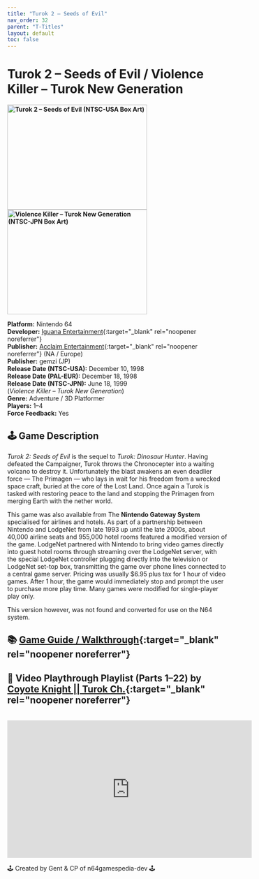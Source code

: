 ```yaml
---
title: "Turok 2 – Seeds of Evil"
nav_order: 32
parent: "T-Titles"
layout: default
toc: false
---
```


# Turok 2 – Seeds of Evil / Violence Killer – Turok New Generation

<b>
<img src="https://images.launchbox-app.com//3561a54d-836b-4dc4-8a1d-d8270eae0410.jpg" alt="Turok 2 – Seeds of Evil (NTSC-USA Box Art)" width="320" height="240" />
<img src="https://images.launchbox-app.com//55966d27-9ef3-4404-9237-4d894f9d4ea9.jpg" alt="Violence Killer – Turok New Generation (NTSC-JPN Box Art)" width="320" height="240" />
</b>

**Platform:** Nintendo 64  
**Developer:** [Iguana Entertainment](https://en.wikipedia.org/wiki/Acclaim_Studios_Austin){:target="_blank" rel="noopener noreferrer"}  
**Publisher:** [Acclaim Entertainment](https://en.wikipedia.org/wiki/Acclaim_Entertainment){:target="_blank" rel="noopener noreferrer"} (NA / Europe)  
**Publisher:** gemzi (JP)  
**Release Date (NTSC-USA):** December 10, 1998  
**Release Date (PAL-EUR):** December 18, 1998  
**Release Date (NTSC-JPN):** June 18, 1999  
(*Violence Killer – Turok New Generation*)  
**Genre:** Adventure / 3D Platformer  
**Players:** 1–4  
**Force Feedback:** Yes  

## 🕹️ Game Description
*Turok 2: Seeds of Evil* is the sequel to *Turok: Dinosaur Hunter*. Having defeated the Campaigner, Turok throws the Chronocepter into a waiting volcano to destroy it. Unfortunately the blast awakens an even deadlier force — The Primagen — who lays in wait for his freedom from a wrecked space craft, buried at the core of the Lost Land. Once again a Turok is tasked with restoring peace to the land and stopping the Primagen from merging Earth with the nether world.

This game was also available from The **Nintendo Gateway System** specialised for airlines and hotels. As part of a partnership between Nintendo and LodgeNet from late 1993 up until the late 2000s, about 40,000 airline seats and 955,000 hotel rooms featured a modified version of the game. LodgeNet partnered with Nintendo to bring video games directly into guest hotel rooms through streaming over the LodgeNet server, with the special LodgeNet controller plugging directly into the television or LodgeNet set-top box, transmitting the game over phone lines connected to a central game server. Pricing was usually $6.95 plus tax for 1 hour of video games. After 1 hour, the game would immediately stop and prompt the user to purchase more play time. Many games were modified for single-player play only.

This version however, was not found and converted for use on the N64 system.

## 📚 [Game Guide / Walkthrough](https://gamefaqs.gamespot.com/n64/199127-turok-2-seeds-of-evil/faqs/10504){:target="_blank" rel="noopener noreferrer"}

## 🎥 Video Playthrough Playlist (Parts 1–22) by [Coyote Knight || Turok Ch.](https://www.youtube.com/@CoyoteKnight){:target="_blank" rel="noopener noreferrer"}  
<br />  
<iframe width="560" height="315" src="https://www.youtube.com/embed/videoseries?list=PLbYy8mitnHrMQLV0TVhf6i7NQqXRkm8RP" title="Turok 2 – Seeds of Evil Playlist" frameborder="0" allowfullscreen></iframe>

🕹️ Created by Gent & CP of n64gamespedia-dev 🕹️

<!-- Vault Format: n64gamespedia-dev -->
<!-- Protocol Source: _vault-specs/format-protocol.md -->
